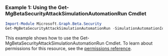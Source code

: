 ### Example 1: Using the Get-MgBetaSecurityAttackSimulationAutomationRun Cmdlet
```powershell
Import-Module Microsoft.Graph.Beta.Security
Get-MgBetaSecurityAttackSimulationAutomationRun -SimulationAutomationId $simulationAutomationId
```
This example shows how to use the Get-MgBetaSecurityAttackSimulationAutomationRun Cmdlet.
To learn about permissions for this resource, see the [permissions reference](/graph/permissions-reference).
